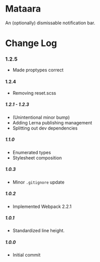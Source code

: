 # Mataara

An (optionally) dismissable notification bar.

# Change Log

### 1.2.5
- Made proptypes correct

#### 1.2.4
- Removing reset.scss

##### 1.2.1 - 1.2.3
- (Unintentional minor bump)
- Adding Lerna publishing management
- Splitting out dev dependencies

##### 1.1.0
- Enumerated types
- Stylesheet composition

##### 1.0.3
- Minor `.gitignore` update

##### 1.0.2
- Implemented Webpack 2.2.1

##### 1.0.1
- Standardized line height.

##### 1.0.0
- Initial commit
